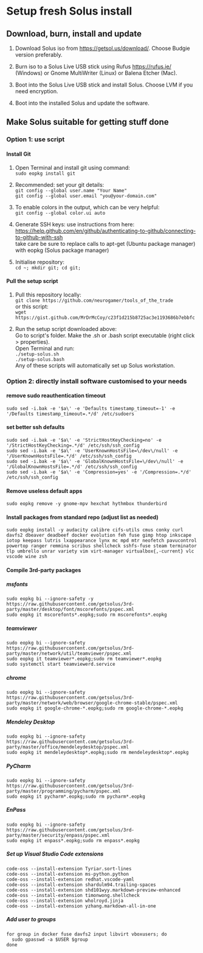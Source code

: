 # Setup fresh Solus install 

## Download, burn, install and update
1. Download Solus iso from https://getsol.us/download/. Choose Budgie version preferably.

1. Burn iso to a Solus Live USB stick using Rufus https://rufus.ie/ (Windows) or Gnome MultiWriter (Linux) or Balena Etcher (Mac).

1. Boot into the Solus Live USB stick and install Solus. Choose LVM if you need encryption.

1. Boot into the installed Solus and update the software.


## Make Solus suitable for getting stuff done

### Option 1: use script
#### Install Git

1. Open Terminal and install git using command:\
   `sudo eopkg install git`

1. Recommended:  set your git details:\
    `git config --global user.name "Your Name"`\
    `git config --global user.email "you@your-domain.com"`

1. To enable colors in the output, which can be very helpful:\
    `git config --global color.ui auto`

1. Generate SSH keys: use instructions from here:  
   https://help.github.com/en/github/authenticating-to-github/connecting-to-github-with-ssh  
   take care be sure to replace calls to apt-get (Ubuntu package manager) with eopkg (Solus package manager)

1. Initialise repository:\
    `cd ~; mkdir git; cd git;`

#### Pull the setup script

1. Pull this repository locally:\
   `git clone https://github.com/neurogamer/tools_of_the_trade`\
   or this script:\
   `wget https://gist.github.com/MrDrMcCoy/c23f1d215b8725ac3e1193686b7ebbfc`
   
1. Run the setup script downloaded above:\
   Go to script's folder. Make the .sh or .bash script executable (right click > properties).\
   Open Terminal and run:\
    `./setup-solus.sh`\
    `./setup-solus.bash`\
   Any of these scripts will automatically set up Solus workstation.

### Option 2: directly install software customised to your needs

#### remove sudo reauthentication timeout
```
sudo sed -i.bak -e '$a\' -e 'Defaults timestamp_timeout=-1' -e '/Defaults timestamp_timeout=.*/d' /etc/sudoers
```

#### set better ssh defaults
```
sudo sed -i.bak -e '$a\' -e 'StrictHostKeyChecking=no' -e '/StrictHostKeyChecking=.*/d' /etc/ssh/ssh_config
sudo sed -i.bak -e '$a\' -e 'UserKnownHostsFile=\/dev\/null' -e '/UserKnownHostsFile=.*/d' /etc/ssh/ssh_config
sudo sed -i.bak -e '$a\' -e 'GlobalKnownHostsFile=\/dev\/null' -e '/GlobalKnownHostsFile=.*/d' /etc/ssh/ssh_config
sudo sed -i.bak -e '$a\' -e 'Compression=yes' -e '/Compression=.*/d' /etc/ssh/ssh_config
```

#### Remove useless default apps
`sudo eopkg remove -y gnome-mpv hexchat hythmbox thunderbird`

#### Install packages from standard repo (adjust list as needed)
```
sudo eopkg install -y audacity calibre cifs-utils cmus conky curl davfs2 dbeaver deadbeef docker evolution feh fuse gimp htop inkscape iotop keepass lutris lxappearance lynx mc mpd mtr neofetch pavucontrol powertop ranger remmina scribus shellcheck sshfs-fuse steam terminator tlp umbrello unrar variety vim virt-manager virtualbox{,-current} vlc vscode wine zsh
```

#### Compile 3rd-party packages

##### msfonts
```
sudo eopkg bi --ignore-safety -y https://raw.githubusercontent.com/getsolus/3rd-party/master/desktop/font/mscorefonts/pspec.xml
sudo eopkg it mscorefonts*.eopkg;sudo rm mscorefonts*.eopkg
```

##### teamviewer
```
sudo eopkg bi --ignore-safety https://raw.githubusercontent.com/getsolus/3rd-party/master/network/util/teamviewer/pspec.xml
sudo eopkg it teamviewer*.eopkg;sudo rm teamviewer*.eopkg
sudo systemctl start teamviewerd.service
```

##### chrome
```
sudo eopkg bi --ignore-safety https://raw.githubusercontent.com/getsolus/3rd-party/master/network/web/browser/google-chrome-stable/pspec.xml
sudo eopkg it google-chrome-*.eopkg;sudo rm google-chrome-*.eopkg
```

##### Mendeley Desktop
```
sudo eopkg bi --ignore-safety https://raw.githubusercontent.com/getsolus/3rd-party/master/office/mendeleydesktop/pspec.xml
sudo eopkg it mendeleydesktop*.eopkg;sudo rm mendeleydesktop*.eopkg
```

##### PyCharm
```
sudo eopkg bi --ignore-safety https://raw.githubusercontent.com/getsolus/3rd-party/master/programming/pycharm/pspec.xml
sudo eopkg it pycharm*.eopkg;sudo rm pycharm*.eopkg
```

##### EnPass
```
sudo eopkg bi --ignore-safety https://raw.githubusercontent.com/getsolus/3rd-party/master/security/enpass/pspec.xml
sudo eopkg it enpass*.eopkg;sudo rm enpass*.eopkg
```

##### Set up Visual Studio Code extensions
```
code-oss --install-extension Tyriar.sort-lines
code-oss --install-extension ms-python.python
code-oss --install-extension redhat.vscode-yaml
code-oss --install-extension shardulm94.trailing-spaces
code-oss --install-extension shd101wyy.markdown-preview-enhanced
code-oss --install-extension timonwong.shellcheck
code-oss --install-extension wholroyd.jinja
code-oss --install-extension yzhang.markdown-all-in-one
```

##### Add user to groups
```
for group in docker fuse davfs2 input libvirt vboxusers; do
  sudo gpasswd -a $USER $group
done
```

